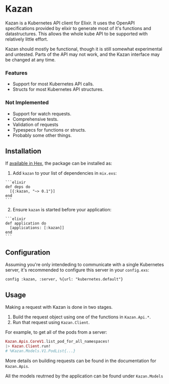 # Kazan

Kazan is a Kubernetes API client for Elixir. It uses the OpenAPI specifications
provided by elixir to generate most of it's functions and datastructures. This
allows the whole kube API to be supported with relatively little effort.

Kazan should mostly be functional, though it is still somewhat experimental and
untested. Parts of the API may not work, and the Kazan interface may be changed
at any time.

### Features

- Support for most Kubernetes API calls.
- Structs for most Kubernetes API structures.

### Not Implemented

- Support for watch requests.
- Comprehensive tests.
- Validation of requests
- Typespecs for functions or structs.
- Probably some other things.

## Installation

If [available in Hex](https://hex.pm/docs/publish), the package can be installed as:

  1. Add `kazan` to your list of dependencies in `mix.exs`:

    ```elixir
    def deps do
      [{:kazan, "~> 0.1"}]
    end
    ```

  2. Ensure `kazan` is started before your application:

    ```elixir
    def application do
      [applications: [:kazan]]
    end
    ```

## Configuration

Assuming you're only intendeding to communicate with a single Kubernetes server,
it's recommended to configure this server in your `config.exs`:

    config :kazan, :server, %{url: "kubernetes.default"}

## Usage

Making a request with Kazan is done in two stages.

1. Build the request object using one of the functions in `Kazan.Api.*`.
2. Run that request using `Kazan.Client`.

For example, to get all of the pods from a server:

```elixir
Kazan.Apis.CoreV1.list_pod_for_all_namespaces!
|> Kazan.Client.run!
# %Kazan.Models.V1.PodList{...}
```

More details on building requests can be found in the documentation for
`Kazan.Apis`.

All the models reutrned by the application can be found under `Kazan.Models`
